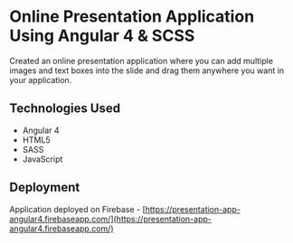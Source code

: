 # Online Presentation Application Using Angular 4 & SCSS

Created an online presentation application where you can add multiple images and text boxes into the slide and drag them anywhere you want in your application.

## Technologies Used

- Angular 4
- HTML5
- SASS
- JavaScript

## Deployment

Application deployed on Firebase - [https://presentation-app-angular4.firebaseapp.com/](https://presentation-app-angular4.firebaseapp.com/)